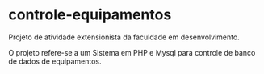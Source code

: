 # controle-equipamentos
Projeto de atividade extensionista da faculdade em desenvolvimento. 

O projeto refere-se a um Sistema em PHP e Mysql para controle de banco de dados de equipamentos.
